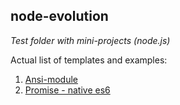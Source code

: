 ## node-evolution
*Test folder with mini-projects (node.js)*


Actual list of templates and examples:
1. [Ansi-module](https://github.com/Grayni/node-evolution/blob/master/workout/ansi-module.js)
2. [Promise - native es6](https://github.com/Grayni/node-evolution/blob/master/workout/promises/promise-es6.js)


